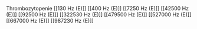 Thrombozytopenie
[[130 Hz (E)]]
[[400 Hz (E)]]
[[7250 Hz (E)]]
[[42500 Hz (E)]]
[[92500 Hz (E)]]
[[322530 Hz (E)]]
[[479500 Hz (E)]]
[[527000 Hz (E)]]
[[667000 Hz (E)]]
[[987230 Hz (E)]]